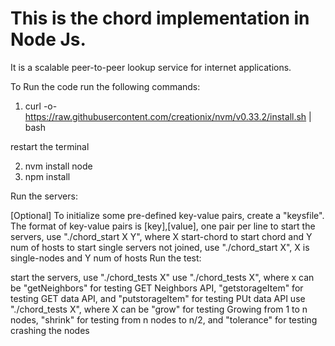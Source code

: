 # This is the chord implementation in Node Js. 

It is a scalable peer-to-peer lookup service for internet applications.

To Run the code run the following commands:

1) curl -o- https://raw.githubusercontent.com/creationix/nvm/v0.33.2/install.sh | bash

restart the terminal

2) nvm install node
3) npm install

Run the servers:

[Optional] To initialize some pre-defined key-value pairs, create a "keysfile". The format of key-value pairs is [key],[value], one pair per line
to start the servers, use "./chord_start X Y", where X start-chord to start chord and Y num of hosts
to start single servers not joined, use "./chord_start X", X is single-nodes and Y num of hosts
Run the test:

start the servers, use "./chord_tests X"
use "./chord_tests X", where x can be "getNeighbors" for testing GET Neighbors API, "getstorageItem" for testing GET data API, and "putstorageItem" for testing PUt data API
use "./chord_tests X", where X can be "grow" for testing Growing from 1 to n nodes, "shrink" for testing from n nodes to n/2, and "tolerance" for testing crashing the nodes

